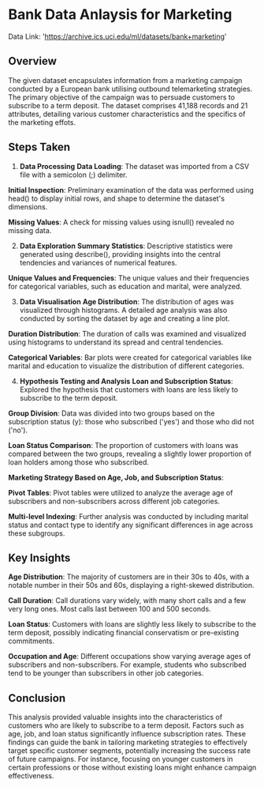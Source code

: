 # Bank Data Anlaysis for Marketing
Data Link: 'https://archive.ics.uci.edu/ml/datasets/bank+marketing'

## Overview
The given dataset encapsulates information from a marketing campaign conducted by a European bank utilising outbound telemarketing strategies. The primary objective of the campaign was to persuade customers to subscribe to a term deposit. The dataset comprises 41,188 records and 21 attributes, detailing various customer characteristics and the specifics of the marketing effots.

## Steps Taken
1. **Data Processing**
  **Data Loading**: The dataset was imported from a CSV file with a semicolon (;) delimiter.

  **Initial Inspection**: Preliminary examination of the data was performed using head() to       display   initial rows, and shape to determine the dataset's dimensions.

  **Missing Values**: A check for missing values using isnull() revealed no missing data.

2. **Data Exploration**
  **Summary Statistics**: Descriptive statistics were generated using describe(), providing       insights into the central tendencies and variances of numerical features.

  **Unique Values and Frequencies**: The unique values and their frequencies for categorical     variables, such as education and marital, were analyzed.

3. **Data Visualisation**
  **Age Distribution**: The distribution of ages was visualized through histograms. A detailed   age analysis was also conducted by sorting the dataset by age and creating a line plot.

  **Duration Distribution**: The duration of calls was examined and visualized using histograms   to understand its spread and central tendencies.

  **Categorical Variables**: Bar plots were created for categorical variables like marital and    education to visualize the distribution of different categories.

4. **Hypothesis Testing and Analysis**
  **Loan and Subscription Status**: Explored the hypothesis that customers with loans are less    likely to subscribe to the term deposit.

  **Group Division**: Data was divided into two groups based on the subscription status (y):      those who subscribed ('yes') and those who did not ('no').

  **Loan Status Comparison**: The proportion of customers with loans was compared between the     two groups, revealing a slightly lower proportion of loan holders among those who subscribed.

  **Marketing Strategy Based on Age, Job, and Subscription Status**:

  **Pivot Tables**: Pivot tables were utilized to analyze the average age of subscribers and      non-subscribers across different job categories.

  **Multi-level Indexing**: Further analysis was conducted by including marital status and        contact type to identify any significant differences in age across these subgroups.

## Key Insights
  **Age Distribution**: The majority of customers are in their 30s to 40s, with a notable         number in their 50s and 60s, displaying a right-skewed distribution.

  **Call Duration**: Call durations vary widely, with many short calls and a few very long        ones. Most calls last between 100 and 500 seconds.

  **Loan Status**: Customers with loans are slightly less likely to subscribe to the term         deposit, possibly indicating financial conservatism or pre-existing commitments.

  **Occupation and Age**: Different occupations show varying average ages of subscribers and      non-subscribers. For example, students who subscribed tend to be younger than subscribers in    other job categories.

## Conclusion
This analysis provided valuable insights into the characteristics of customers who are likely to subscribe to a term deposit. Factors such as age, job, and loan status significantly influence subscription rates. These findings can guide the bank in tailoring marketing strategies to effectively target specific customer segments, potentially increasing the success rate of future campaigns. For instance, focusing on younger customers in certain professions or those without existing loans might enhance campaign effectiveness.

